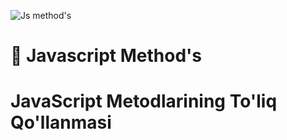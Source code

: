 ![Js method's](https://github.com/user-attachments/assets/b972f6d3-c848-4d4d-acfa-4880e3f6391c)
# 📁 Javascript Method's
# JavaScript Metodlarining To'liq Qo'llanmasi
